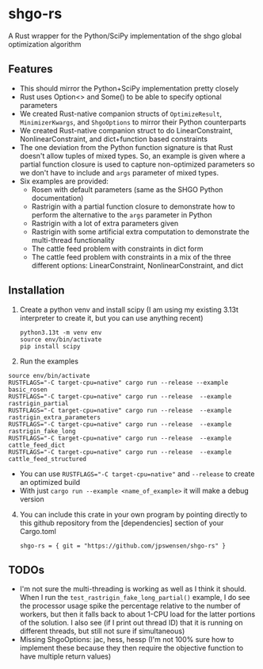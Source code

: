 # shgo-rs
A Rust wrapper for the Python/SciPy implementation of the shgo global optimization algorithm

## Features

* This should mirror the Python+SciPy implementation pretty closely
* Rust uses Option<> and Some() to be able to specify optional parameters
* We created Rust-native companion structs of ```OptimizeResult```, ```MinimizerKwargs```, and ```ShgoOptions``` to mirror their Python counterparts
* We created Rust-native companion struct to do LinearConstraint, NonlinearConstraint, and dict+function based constraints
* The one deviation from the Python function signature is that Rust doesn't allow tuples of mixed types. So, an example is given where a partial function closure is used to capture non-optimized parameters so we don't have to include and ```args``` parameter of mixed types.
* Six examples are provided:
  * Rosen with default parameters (same as the SHGO Python documentation)
  * Rastrigin with a partial function closure to demonstrate how to perform the alternative to the ```args``` parameter in Python
  * Rastrigin with a lot of extra parameters given
  * Rastrigin with some artificial extra computation to demonstrate the multi-thread functionality
  * The cattle feed problem with constraints in dict form
  * The cattle feed problem with constraints in a mix of the three different options: LinearConstraint, NonlinearConstraint, and dict

## Installation

1. Create a python venv and install scipy (I am using my existing 3.13t interpreter to create it, but you can use anything recent)
   ```
   python3.13t -m venv env
   source env/bin/activate
   pip install scipy
   ```
3. Run the examples
  ```
  source env/bin/activate
  RUSTFLAGS="-C target-cpu=native" cargo run --release --example basic_rosen
  RUSTFLAGS="-C target-cpu=native" cargo run --release  --example rastrigin_partial
  RUSTFLAGS="-C target-cpu=native" cargo run --release  --example rastrigin_extra_parameters
  RUSTFLAGS="-C target-cpu=native" cargo run --release  --example rastrigin_fake_long
  RUSTFLAGS="-C target-cpu=native" cargo run --release  --example cattle_feed_dict
  RUSTFLAGS="-C target-cpu=native" cargo run --release  --example cattle_feed_structured
  ```
  * You can use ```RUSTFLAGS="-C target-cpu=native"``` and ```--release``` to create an optimized build
  * With just ```cargo run --example <name_of_example>``` it will make a debug version
4. You can include this crate in your own program by pointing directly to this github repository from the [dependencies] section of your Cargo.toml
   ```
   shgo-rs = { git = "https://github.com/jpswensen/shgo-rs" }
   ```

## TODOs

* I'm not sure the multi-threading is working as well as I think it should. When I run the ```test_rastrigin_fake_long_partial()``` example, I do see the processor usage spike the percentage relative to the number of workers, but then it falls back to about 1-CPU load for the latter portions of the solution. I also see (if I print out thread ID) that it is running on different threads, but still not sure if simultaneous)
* Missing ShgoOptions: jac, hess, hessp (I'm not 100% sure how to implement these because they then require the objective function to have multiple return values)
